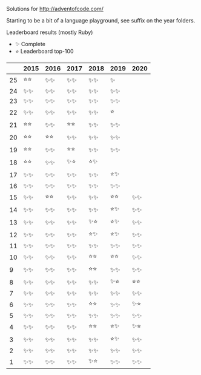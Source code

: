 Solutions for http://adventofcode.com/

Starting to be a bit of a language playground, see suffix on the year folders.

Leaderboard results (mostly Ruby)

- ✨ Complete
- ⭐️ Leaderboard top-100

|    | 2015 | 2016 | 2017 | 2018 | 2019 | 2020 |
|----|------|------|------|------|------|------|
| 25 |⭐️⭐️|✨✨|✨✨|✨✨|✨  ||
| 24 |✨✨|✨✨|✨✨|✨✨|✨✨||
| 23 |✨✨|✨✨|✨✨|✨✨|✨✨||
| 22 |✨✨|✨✨|✨✨|✨✨|⭐️  ||
| 21 |⭐️⭐️|✨✨|⭐️⭐️|✨✨|✨✨||
| 20 |⭐️⭐️|⭐️⭐️|✨✨|✨✨|✨✨||
| 19 |⭐️⭐️|✨✨|⭐️⭐️|✨✨|✨✨||
| 18 |⭐️⭐️|✨✨|✨⭐️|⭐️✨|   ||
| 17 |✨✨|✨✨|✨✨|✨✨|⭐️✨||
| 16 |✨✨|✨✨|✨✨|✨✨|✨✨||
| 15 |✨✨|⭐️⭐️|✨✨|✨✨|⭐️⭐️|✨✨|
| 14 |✨✨|✨✨|✨✨|✨✨|⭐️✨|✨✨|
| 13 |✨✨|✨✨|✨✨|✨⭐️|⭐️✨|✨✨|
| 12 |✨✨|✨✨|✨✨|⭐️✨|⭐️✨|✨✨|
| 11 |✨✨|✨✨|✨✨|✨✨|✨✨|✨✨|
| 10 |✨✨|✨✨|✨✨|⭐️⭐️|⭐️⭐️|✨✨|
|  9 |✨✨|✨✨|✨✨|⭐️⭐️|✨✨|✨✨|
|  8 |✨✨|✨✨|✨✨|✨✨|✨⭐️|⭐️⭐️|
|  7 |✨✨|✨✨|✨✨|✨✨|✨✨|✨✨|
|  6 |✨✨|✨✨|✨✨|⭐️⭐️|✨✨|✨⭐️|
|  5 |✨✨|✨✨|✨✨|✨✨|✨✨|✨✨|
|  4 |✨✨|✨✨|✨✨|⭐️⭐️|⭐️✨|✨⭐️|
|  3 |✨✨|✨✨|✨✨|✨✨|⭐️✨|✨✨|
|  2 |✨✨|✨✨|✨✨|✨✨|✨✨|✨✨|
|  1 |✨✨|✨✨|✨✨|✨⭐️|✨✨|✨✨|
